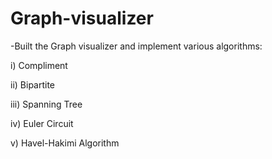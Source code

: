 # Graph-visualizer
-Built the Graph visualizer and implement various algorithms: 

  i) Compliment
  
  ii) Bipartite
  
  iii) Spanning Tree
  
  iv) Euler Circuit
  
  v) Havel-Hakimi Algorithm
